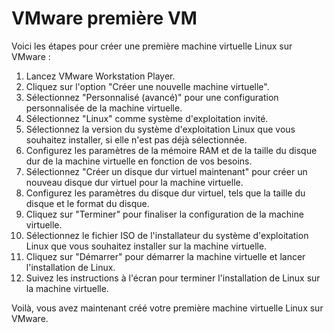 # VMware première VM

Voici les étapes pour créer une première machine virtuelle Linux sur VMware :

1. Lancez VMware Workstation Player.
2. Cliquez sur l'option "Créer une nouvelle machine virtuelle".
3. Sélectionnez "Personnalisé (avancé)" pour une configuration personnalisée de la machine virtuelle.
4. Sélectionnez "Linux" comme système d'exploitation invité.
5. Sélectionnez la version du système d'exploitation Linux que vous souhaitez installer, si elle n'est pas déjà sélectionnée.
6. Configurez les paramètres de la mémoire RAM et de la taille du disque dur de la machine virtuelle en fonction de vos besoins.
7. Sélectionnez "Créer un disque dur virtuel maintenant" pour créer un nouveau disque dur virtuel pour la machine virtuelle.
8. Configurez les paramètres du disque dur virtuel, tels que la taille du disque et le format du disque.
9. Cliquez sur "Terminer" pour finaliser la configuration de la machine virtuelle.
10. Sélectionnez le fichier ISO de l'installateur du système d'exploitation Linux que vous souhaitez installer sur la machine virtuelle.
11. Cliquez sur "Démarrer" pour démarrer la machine virtuelle et lancer l'installation de Linux.
12. Suivez les instructions à l'écran pour terminer l'installation de Linux sur la machine virtuelle.

Voilà, vous avez maintenant créé votre première machine virtuelle Linux sur VMware.
